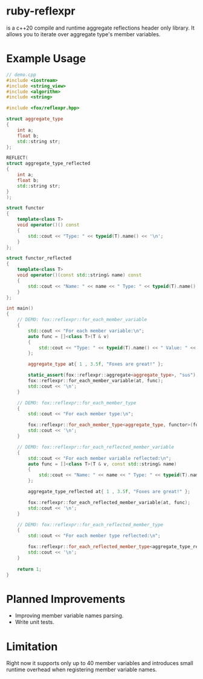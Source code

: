 # ruby-reflexpr
is a c++20 compile and runtime aggregate reflections header only library. It allows you to iterate over aggregate type's member variables.

# Example Usage
```cpp
// demo.cpp
#include <iostream>
#include <string_view>
#include <algorithm>
#include <string>

#include <fox/reflexpr.hpp>

struct aggregate_type
{
	int a;
	float b;
	std::string str;
};

REFLECT(
struct aggregate_type_reflected
{
	int a;
	float b;
	std::string str;
}
);

struct functor
{
	template<class T>
	void operator()() const
	{
		std::cout << "Type: " << typeid(T).name() << '\n';
	}
};

struct functor_reflected
{
	template<class T>
	void operator()(const std::string& name) const
	{
		std::cout << "Name: " << name << " Type: " << typeid(T).name() << '\n';
	}
};

int main()
{
	// DEMO: fox::reflexpr::for_each_member_variable
	{
		std::cout << "For each member variable:\n";
		auto func = []<class T>(T & v)
		{
			std::cout << "Type: " << typeid(T).name() << " Value: " << v << '\n';
		};

		aggregate_type at{ 1 , 3.5f, "Foxes are great!" };

		static_assert(fox::reflexpr::aggregate<aggregate_type>, "sus");
		fox::reflexpr::for_each_member_variable(at, func);
		std::cout << '\n';
	}

	// DEMO: fox::reflexpr::for_each_member_type
	{
		std::cout << "For each member type:\n";

		fox::reflexpr::for_each_member_type<aggregate_type, functor>(functor{});
		std::cout << '\n';
	}

	// DEMO: fox::reflexpr::for_each_reflected_member_variable
	{
		std::cout << "For each member variable reflected:\n";
		auto func = []<class T>(T & v, const std::string& name)
		{
			std::cout << "Name: " << name << " Type: " << typeid(T).name() << " Value: " << v << '\n';
		};

		aggregate_type_reflected at{ 1 , 3.5f, "Foxes are great!" };

		fox::reflexpr::for_each_reflected_member_variable(at, func);
		std::cout << '\n';
	}

	// DEMO: fox::reflexpr::for_each_reflected_member_type
	{
		std::cout << "For each member type reflected:\n";

		fox::reflexpr::for_each_reflected_member_type<aggregate_type_reflected, functor_reflected>(functor_reflected{});
		std::cout << '\n';
	}
	
	return 1;
}
```

# Planned Improvements
*	Improving member variable names parsing.
*	Write unit tests.
	
# Limitation
Right now it supports only up to 40 member variables and introduces small runtime overhead when registering member variable names.
